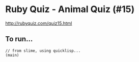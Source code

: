 # Ruby Quiz - Animal Quiz (#15)

http://rubyquiz.com/quiz15.html

## To run...

```
// from slime, using quicklisp...
(main)
```
